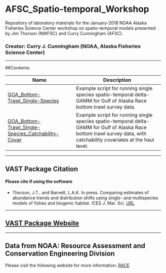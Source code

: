 # AFSC_Spatio-temporal_Workshop
Repository of laboratory materials for the January-2018 NOAA Alaska Fisheries Science Center workshop on spatio-temporal models presented by Jim Thorson (NWFSC) and Curry Cunningham (AFSC).

### Creator: Curry J. Cunningham (NOAA, Alaska Fisheries Science Center)

***

##Contents:

Name                                | Description
------------------------------------|---------------------------------------
[GOA_Bottom-Trawl_Single-Species](https://github.com/curryc2/AFSC_Spatio-temporal_Workshop/tree/master/GOA_Bottom-Trawl_Single-Species) | Example script for running single species spatio-temporal delta-GAMM for Gulf of Alaska Race bottom trawl survey data.
[GOA_Bottom-Trawl_Single-Species_Catchability-Covar](https://github.com/curryc2/AFSC_Spatio-temporal_Workshop/tree/master/GOA_Bottom-Trawl_Single-Species_Catchability-Covar) |  Example script for running single species spatio-temporal delta-GAMM for Gulf of Alaska Race bottom trawl survey data, with catchability covariates at the haul level.

***

## VAST Package Citation
#### Please cite if using the software
* Thorson, J.T., and Barnett, L.A.K. In press. Comparing estimates of abundance trends and distribution shifts using single- and multispecies models of fishes and biogenic habitat. ICES J. Mar. Sci. [URL](https://academic.oup.com/icesjms/article/74/5/1311/2907795)

***

## [VAST Package Website](https://github.com/James-Thorson/VAST)

***

## Data from NOAA: Resource Assessment and Conservation Engineering Division
Please visit the following website for more information: 
[RACE](https://www.afsc.noaa.gov/RACE/groundfish/bottom%20trawl%20surveys.php)
